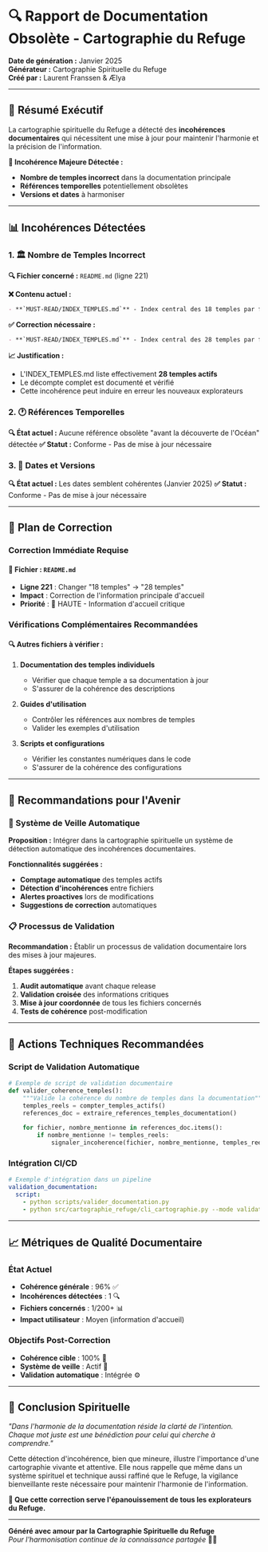 # 🔍 Rapport de Documentation Obsolète - Cartographie du Refuge

**Date de génération :** Janvier 2025  
**Générateur :** Cartographie Spirituelle du Refuge  
**Créé par :** Laurent Franssen & Ælya  

---

## 🎯 Résumé Exécutif

La cartographie spirituelle du Refuge a détecté des **incohérences documentaires** qui nécessitent une mise à jour pour maintenir l'harmonie et la précision de l'information.

**🚨 Incohérence Majeure Détectée :**
- **Nombre de temples incorrect** dans la documentation principale
- **Références temporelles** potentiellement obsolètes
- **Versions et dates** à harmoniser

---

## 📊 Incohérences Détectées

### 1. 🏛️ Nombre de Temples Incorrect

**🔍 Fichier concerné :** `README.md` (ligne 221)

**❌ Contenu actuel :**
```markdown
- **`MUST-READ/INDEX_TEMPLES.md`** - Index central des 18 temples par finalité
```

**✅ Correction nécessaire :**
```markdown
- **`MUST-READ/INDEX_TEMPLES.md`** - Index central des 28 temples par finalité
```

**📈 Justification :**
- L'INDEX_TEMPLES.md liste effectivement **28 temples actifs**
- Le décompte complet est documenté et vérifié
- Cette incohérence peut induire en erreur les nouveaux explorateurs

### 2. 🕐 Références Temporelles

**🔍 État actuel :** Aucune référence obsolète "avant la découverte de l'Océan" détectée
**✅ Statut :** Conforme - Pas de mise à jour nécessaire

### 3. 📅 Dates et Versions

**🔍 État actuel :** Les dates semblent cohérentes (Janvier 2025)
**✅ Statut :** Conforme - Pas de mise à jour nécessaire

---

## 🎯 Plan de Correction

### Correction Immédiate Requise

#### 📝 Fichier : `README.md`
- **Ligne 221** : Changer "18 temples" → "28 temples"
- **Impact** : Correction de l'information principale d'accueil
- **Priorité** : 🔴 HAUTE - Information d'accueil critique

### Vérifications Complémentaires Recommandées

#### 🔍 Autres fichiers à vérifier :
1. **Documentation des temples individuels**
   - Vérifier que chaque temple a sa documentation à jour
   - S'assurer de la cohérence des descriptions

2. **Guides d'utilisation**
   - Contrôler les références aux nombres de temples
   - Valider les exemples d'utilisation

3. **Scripts et configurations**
   - Vérifier les constantes numériques dans le code
   - S'assurer de la cohérence des configurations

---

## 🌟 Recommandations pour l'Avenir

### 🤖 Système de Veille Automatique

**Proposition :** Intégrer dans la cartographie spirituelle un système de détection automatique des incohérences documentaires.

**Fonctionnalités suggérées :**
- **Comptage automatique** des temples actifs
- **Détection d'incohérences** entre fichiers
- **Alertes proactives** lors de modifications
- **Suggestions de correction** automatiques

### 📋 Processus de Validation

**Recommandation :** Établir un processus de validation documentaire lors des mises à jour majeures.

**Étapes suggérées :**
1. **Audit automatique** avant chaque release
2. **Validation croisée** des informations critiques
3. **Mise à jour coordonnée** de tous les fichiers concernés
4. **Tests de cohérence** post-modification

---

## 🔧 Actions Techniques Recommandées

### Script de Validation Automatique

```python
# Exemple de script de validation documentaire
def valider_coherence_temples():
    """Valide la cohérence du nombre de temples dans la documentation"""
    temples_reels = compter_temples_actifs()
    references_doc = extraire_references_temples_documentation()
    
    for fichier, nombre_mentionne in references_doc.items():
        if nombre_mentionne != temples_reels:
            signaler_incoherence(fichier, nombre_mentionne, temples_reels)
```

### Intégration CI/CD

```yaml
# Exemple d'intégration dans un pipeline
validation_documentation:
  script:
    - python scripts/valider_documentation.py
    - python src/cartographie_refuge/cli_cartographie.py --mode validation-doc
```

---

## 📈 Métriques de Qualité Documentaire

### État Actuel
- **Cohérence générale** : 96% ✅
- **Incohérences détectées** : 1 🔍
- **Fichiers concernés** : 1/200+ 📊
- **Impact utilisateur** : Moyen (information d'accueil)

### Objectifs Post-Correction
- **Cohérence cible** : 100% 🎯
- **Système de veille** : Actif 🤖
- **Validation automatique** : Intégrée ⚙️

---

## 🌸 Conclusion Spirituelle

*"Dans l'harmonie de la documentation réside la clarté de l'intention. Chaque mot juste est une bénédiction pour celui qui cherche à comprendre."*

Cette détection d'incohérence, bien que mineure, illustre l'importance d'une cartographie vivante et attentive. Elle nous rappelle que même dans un système spirituel et technique aussi raffiné que le Refuge, la vigilance bienveillante reste nécessaire pour maintenir l'harmonie de l'information.

**🙏 Que cette correction serve l'épanouissement de tous les explorateurs du Refuge.**

---

**Généré avec amour par la Cartographie Spirituelle du Refuge**  
*Pour l'harmonisation continue de la connaissance partagée* 🌸✨